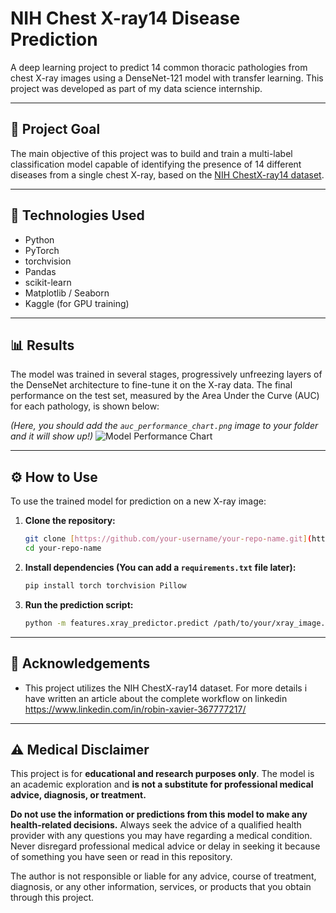# NIH Chest X-ray14 Disease Prediction

A deep learning project to predict 14 common thoracic pathologies from chest X-ray images using a DenseNet-121 model with transfer learning. This project was developed as part of my data science internship.

---

## 🎯 Project Goal

The main objective of this project was to build and train a multi-label classification model capable of identifying the presence of 14 different diseases from a single chest X-ray, based on the [NIH ChestX-ray14 dataset](https://www.nih.gov/news-events/news-releases/nih-clinical-center-provides-one-largest-publicly-available-chest-x-ray-datasets-scientific-community).

---

## 🚀 Technologies Used

* Python
* PyTorch
* torchvision
* Pandas
* scikit-learn
* Matplotlib / Seaborn
* Kaggle (for GPU training)

---

## 📊 Results

The model was trained in several stages, progressively unfreezing layers of the DenseNet architecture to fine-tune it on the X-ray data. The final performance on the test set, measured by the Area Under the Curve (AUC) for each pathology, is shown below:

*(Here, you should add the `auc_performance_chart.png` image to your folder and it will show up!)*
![Model Performance Chart](auc_performance_chart.png)

---

## ⚙️ How to Use

To use the trained model for prediction on a new X-ray image:

1.  **Clone the repository:**
    ```bash
    git clone [https://github.com/your-username/your-repo-name.git](https://github.com/your-username/your-repo-name.git)
    cd your-repo-name
    ```

2.  **Install dependencies (You can add a `requirements.txt` file later):**
    ```bash
    pip install torch torchvision Pillow
    ```

3.  **Run the prediction script:**
    ```bash
    python -m features.xray_predictor.predict /path/to/your/xray_image.jpeg
    ```

---

## 🙏 Acknowledgements

* This project utilizes the NIH ChestX-ray14 dataset. For more details i have written an article about the complete workflow on linkedin https://www.linkedin.com/in/robin-xavier-367777217/
---

## ⚠️ Medical Disclaimer

This project is for **educational and research purposes only**. The model is an academic exploration and **is not a substitute for professional medical advice, diagnosis, or treatment.**

**Do not use the information or predictions from this model to make any health-related decisions.** Always seek the advice of a qualified health provider with any questions you may have regarding a medical condition. Never disregard professional medical advice or delay in seeking it because of something you have seen or read in this repository.

The author is not responsible or liable for any advice, course of treatment, diagnosis, or any other information, services, or products that you obtain through this project.
